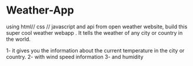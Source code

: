 # Weather-App

using html// css // javascript and api from open weather website, build this super cool weather webapp .
It tells the weather of any city or country in the world.

1- it gives you the information about the current temperature in the city or country.
2- with wind speed information
3- and humidity
